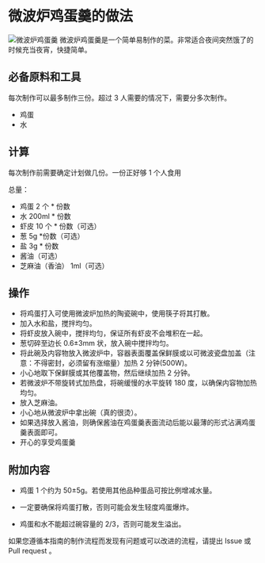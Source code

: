 # 微波炉鸡蛋羹的做法

![微波炉鸡蛋羹](./微波炉鸡蛋羹.jpg)
微波炉鸡蛋羹是一个简单易制作的菜。非常适合夜间突然饿了的时候充当夜宵，快捷简单。

## 必备原料和工具

每次制作可以最多制作三份。超过 3 人需要的情况下，需要分多次制作。

- 鸡蛋
- 水

## 计算

每次制作前需要确定计划做几份。一份正好够 1 个人食用

总量：

- 鸡蛋 2 个 * 份数
- 水 200ml * 份数
- 虾皮 10 个 * 份数（可选）
- 葱 5g *份数（可选）
- 盐 3g * 份数
- 酱油（可选）
- 芝麻油（香油） 1ml（可选）

## 操作

- 将鸡蛋打入可使用微波炉加热的陶瓷碗中，使用筷子将其打散。
- 加入水和盐，搅拌均匀。
- 将虾皮放入碗中，搅拌均匀，保证所有虾皮不会堆积在一起。
- 葱切碎至边长 0.6±3mm 状，放入碗中搅拌均匀。
- 将此碗及内容物放入微波炉中，容器表面覆盖保鲜膜或以可微波瓷盘加盖（注意：不得密封，必须留有涨缩量）加热 2 分钟(500W)。
- 小心地取下保鲜膜或其他覆盖物，然后继续加热 2 分钟。
- 若微波炉不带旋转式加热盘，将碗缓慢的水平旋转 180 度，以确保内容物加热均匀。
- 放入芝麻油。
- 小心地从微波炉中拿出碗（真的很烫）。
- 如果选择放入酱油，则确保酱油在鸡蛋羹表面流动后能以最薄的形式沾满鸡蛋羹表面即可。
- 开心的享受鸡蛋羹

## 附加内容

- 鸡蛋 1 个约为 50±5g。若使用其他品种蛋品可按比例增减水量。

- 一定要确保将鸡蛋打散，否则可能会发生轻度鸡蛋爆炸。

- 鸡蛋和水不能超过碗容量的 2/3，否则可能发生溢出。

如果您遵循本指南的制作流程而发现有问题或可以改进的流程，请提出 Issue 或 Pull request 。
